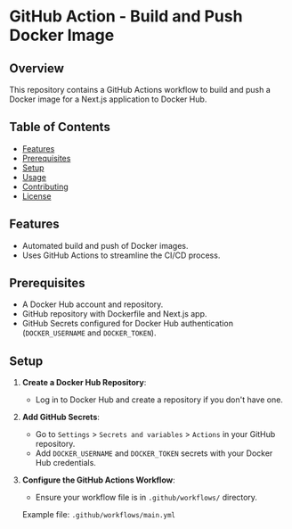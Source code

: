 # GitHub Action - Build and Push Docker Image

## Overview

This repository contains a GitHub Actions workflow to build and push a Docker image for a Next.js application to Docker Hub.

## Table of Contents

- [Features](#features)
- [Prerequisites](#prerequisites)
- [Setup](#setup)
- [Usage](#usage)
- [Contributing](#contributing)
- [License](#license)

## Features

- Automated build and push of Docker images.
- Uses GitHub Actions to streamline the CI/CD process.

## Prerequisites

- A Docker Hub account and repository.
- GitHub repository with Dockerfile and Next.js app.
- GitHub Secrets configured for Docker Hub authentication (`DOCKER_USERNAME` and `DOCKER_TOKEN`).

## Setup

1. **Create a Docker Hub Repository**:
   - Log in to Docker Hub and create a repository if you don't have one.

2. **Add GitHub Secrets**:
   - Go to `Settings` > `Secrets and variables` > `Actions` in your GitHub repository.
   - Add `DOCKER_USERNAME` and `DOCKER_TOKEN` secrets with your Docker Hub credentials.

3. **Configure the GitHub Actions Workflow**:
   - Ensure your workflow file is in `.github/workflows/` directory.

   Example file: `.github/workflows/main.yml`

